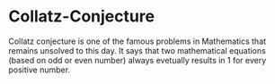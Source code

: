 # Collatz-Conjecture

Collatz conjecture is one of the famous problems in Mathematics that remains unsolved to this day. It says that two mathematical equations (based on odd or even number) always evetually results in 1 for every positive number.
